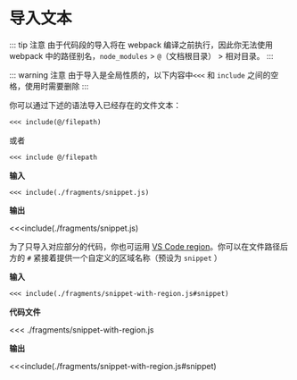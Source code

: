 # 导入文本

::: tip 注意
由于代码段的导入将在 webpack 编译之前执行，因此你无法使用 webpack 中的路径别名，`node_modules` > `@`（文档根目录） > 相对目录。
:::

::: warning 注意
由于导入是全局性质的，以下内容中`<<<` 和 `include` 之间的空格，使用时需要删除
:::

你可以通过下述的语法导入已经存在的文件文本：

``` md
<<< include(@/filepath)
```

或者

``` md
<<< include @/filepath
```

**输入**

```
<<< include(./fragments/snippet.js)
```

**输出**

<<<include(./fragments/snippet.js)


为了只导入对应部分的代码，你也可运用 [VS Code region](https://code.visualstudio.com/docs/editor/codebasics#_folding)。你可以在文件路径后方的 `#` 紧接着提供一个自定义的区域名称（预设为 `snippet` ）

**输入**

``` md
<<< include(./fragments/snippet-with-region.js#snippet)
```

**代码文件**

<<< ./fragments/snippet-with-region.js

**输出**

<<<include(./fragments/snippet-with-region.js#snippet)
